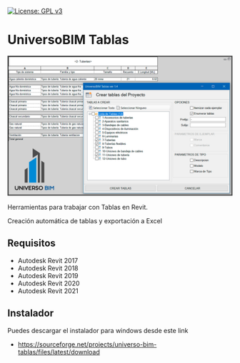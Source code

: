 [![License: GPL v3](https://img.shields.io/badge/License-GPL%20v3-blue.svg?style=for-the-badge)](http://www.gnu.org/licenses/gpl-3.0)
# UniversoBIM Tablas

<img src="images/UniBimTablas_1.4.jpg" width="640" />

Herramientas para trabajar con Tablas en Revit. 

Creación automática de tablas y exportación a Excel

## Requisitos
* Autodesk Revit 2017
* Autodesk Revit 2018
* Autodesk Revit 2019
* Autodesk Revit 2020
* Autodesk Revit 2021

## Instalador
Puedes descargar el instalador para windows desde este link
* https://sourceforge.net/projects/universo-bim-tablas/files/latest/download
